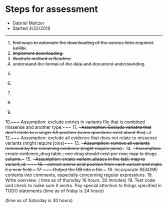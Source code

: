 # Steps for assessment
* Gabriel Meltzer  
* Started 4/22/2019

---


1. ~~find ways to automate the downloading of the various links required.
	(urllib)~~
2. ~~Implement downloading.~~
3. ~~Illustrate method in Readme.~~
4. ~~understand the format of the data and document understanding~~
5. ~~~interpret instructions.~~~
6. ~~~Decide whether or not it should be placed into an SQLLITE database right away, or later. Decision: do it at the end:~~~
7. ~~~Assumption: work out how to extract information. Decision: pandas.~~~ 
8. ~~~Assumption: exclude entries listed in evidence file that do not relate to therapies.~~~
9. ~~~Assumption: exclude entries in variants files that are not missense variants. ~~~
10.~~~ Assumption: exclude entries in variants file that is combined missense and another type.~~~ 
11. ~~~Assumption: Exclude variatns that don't relate to a single AA position (some questions exist about this)~~~d
12.~~~ Assumption: exclude all evidence that does not relate to missense variants (might require joins)~~~
13. ~~~Assumption: remove all variants removed by the remaining evidence (might require joins)~~~
14. ~~~Assumption: create evidence_drug table ; one drug should exist per row; map to drugs column.~~~
15. ~~~Assumption: create variant_aliases in the tabl; map to variant_id. ~~~
16. ~~~extract amino acid position from each variant and make it a new field.~~~
17. ~~~ Output the DB into a file.~~~
18. Incorporate README contents into comments, especially concerning regular expressions.
19. Write overview. ( time as of thursday 16 hours, 30 minutes) 
19. Test code and check to make sure it works. Pay special attention to things specified in TODO statements (time as of friday is 24 hours)

(time as of Saturday is 30 hours)
